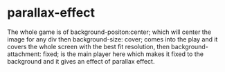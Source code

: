 # parallax-effect
<p>
  The whole game is of background-positon:center; which will center the image for any div
  then background-size: cover; comes into the play and it covers the whole screen with the best fit 
  resolution, then background-attachment: fixed; is the main player here which makes it fixed to the background and it gives an effect of parallax effect.
</p>
